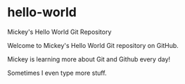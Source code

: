 # hello-world
Mickey's Hello World Git Repository

Welcome to Mickey's Hello World Git repository on GitHub.

Mickey is learning more about Git and Github every day!

Sometimes I even type more stuff.
